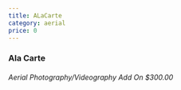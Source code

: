 ```yaml
---
title: ALaCarte
category: aerial
price: 0
---
```


### Ala Carte 
###### Aerial Photography/Videography Add On $300.00